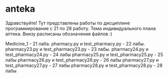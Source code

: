 # anteka
Здравствуйте! Тут представлены работы по дисциплине программирование с 21 по 28 работу. Тема индивидуального плана аптека.
Внизу расписаны обозначения файлов :)


Medicine_1 - 21 лаба.
pharmacy.py и test_pharmacy.py - 22 лабы.
pharmacy23.py и test_pharmacy23.py - 23 лабы.
pharmacy24.py и test_pharmacy24.py - 24 лабы
pharmacy25.py и test_pharmacy25.py - 25 лабы
pharmacy26.py и test_pharmacy26.py - 26 лабы
pharmacy27.py и test_pharmacy27.py - 27 лабы
pharmacy28.py и test_pharmacy28.py - 28 лабы
